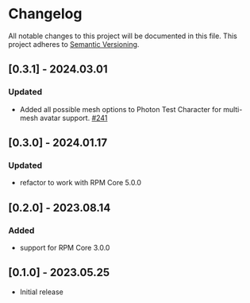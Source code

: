 # Changelog

All notable changes to this project will be documented in this file.
This project adheres to [Semantic Versioning](http://semver.org/).

## [0.3.1] - 2024.03.01

### Updated
- Added all possible mesh options to Photon Test Character for multi-mesh avatar support. [#241](https://github.com/readyplayerme/rpm-unity-sdk-photon-support/pull/7)

## [0.3.0] - 2024.01.17

### Updated
- refactor to work with RPM Core 5.0.0

## [0.2.0] - 2023.08.14

### Added
- support for RPM Core 3.0.0

## [0.1.0] - 2023.05.25

- Initial release